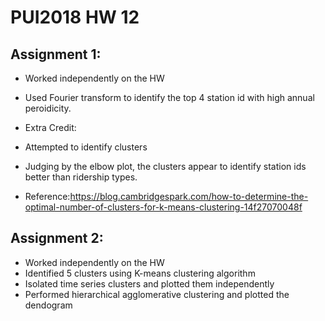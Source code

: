 # PUI2018 HW 12

## Assignment 1:

* Worked independently on the HW
* Used Fourier transform to identify the top 4 station id with high annual peroidicity.

* Extra Credit:
* Attempted to identify clusters
* Judging by the elbow plot, the clusters appear to identify station ids better than ridership types.
* Reference:https://blog.cambridgespark.com/how-to-determine-the-optimal-number-of-clusters-for-k-means-clustering-14f27070048f


## Assignment 2:

* Worked independently on the HW
* Identified 5 clusters using K-means clustering algorithm
* Isolated time series clusters and plotted them independently 
* Performed hierarchical agglomerative clustering and plotted the dendogram